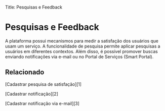 Title: Pesquisas e Feedback

# Pesquisas e Feedback

A plataforma possui mecanismos para medir a satisfação dos usuários que usam um serviço. A funcionalidade de pesquisa permite aplicar pesquisas a usuários em diferentes contextos. Além disso, é possível promover buscas enviando notificações via e-mail ou no Portal de Serviços (Smart Portal).

## Relacionado

[Cadastrar pesquisa de satisfação][1]

[Cadastrar notificação][2]

[Cadastrar notificação via e-mail][3]


<!-- !!! tip "About"

    <b>Product/Version:</b> CITSmart | 9.00 &nbsp;&nbsp;
    <b>Updated:</b>01/23/2019 - Anna Martins



[1]:/pt-br/citsmart-platform-9/processes/portfolio-and-catalog/configuration/register-satisfaction-survey.html
[2]:/pt-br/citsmart-platform-9/additional-features/communication-and-notification/notification/use/notification.html
[3]:/pt-br/citsmart-platform-9/additional-features/communication-and-notification/email/register-email-notification.html
